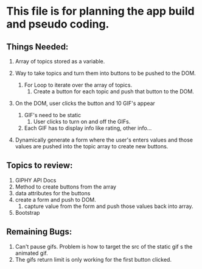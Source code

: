 # This file is for planning the app build and pseudo coding.

## Things Needed:
  1. Array of topics stored as a variable.
  
  2. Way to take topics and turn them into buttons to be pushed to the DOM.
     1. For Loop to iterate over the array of topics.
        1. Create a button for each topic and push that button to the DOM.

  3. On the DOM, user clicks the button and 10 GIF's appear 
     1. GIF's need to be static
        1. User clicks to turn on and off the GIFs.
     2. Each GIF has to display info like rating, other info...

  4. Dynamically generate a form where the user's enters values and those values are pushed into the topic array to create new buttons.


## Topics to review:
  1. GIPHY API Docs
  2. Method to create buttons from the array
  3. data attributes for the buttons
  4. create a form and push to DOM.
     1. capture value from the form and push those values back into array.
  5. Bootstrap

## Remaining Bugs:
  1. Can't pause gifs. Problem is how to target the src of the static gif s the animated gif.
  2. The gifs return limit is only working for the first button clicked.
